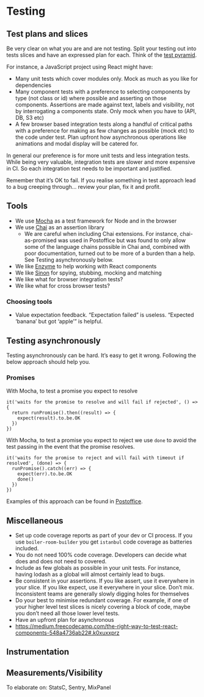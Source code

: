 # Testing

## Test plans and slices

Be very clear on what you are and are not testing. Split your testing out into tests slices and have an expressed plan for each. Think of the [test pyramid](http://martinfowler.com/bliki/TestPyramid.html).

For instance, a JavaScript project using React might have:

- Many unit tests which cover modules only. Mock as much as you like for dependencies
- Many component tests with a preference to selecting components by type (not class or id) where possible and asserting on those components. Assertions are made against text, labels and visibility, not by interrogating a components state. Only mock when you have to (API, DB, S3 etc)
- A few browser based integration tests along a handful of critical paths with a preference for making as few changes as possible (mock etc) to the code under test. Plan upfront how asynchronous operations like animations and modal display will be catered for.

In general our preference is for more unit tests and less integration tests. While being very valuable, integration tests are slower and more expensive in CI. So each integration test needs to be important and justified.

Remember that it’s OK to fail. If you realise something in test approach lead to a bug creeping through… review your plan, fix it and profit.

## Tools

- We use [Mocha](https://mochajs.org/) as a test framework for Node and in the browser
- We use [Chai](http://chaijs.com/) as an assertion library
  - We are careful when including Chai extensions. For instance, chai-as-promised was used in Postoffice but was found to only allow some of the language chains possible in Chai and, combined with poor documentation, turned out to be more of a burden than a help. See Testing asynchronously below.
- We like [Enzyme](https://github.com/airbnb/enzyme) to help working with React components
- We like [Sinon](http://sinonjs.org/) for spying, stubbing, mocking and matching
- We like what for browser integration tests?
- We like what for cross browser tests?

### Choosing tools

- Value expectation feedback. “Expectation failed” is useless. “Expected ‘banana’ but got ‘apple’” is helpful.

## Testing asynchronously

Testing asynchronously can be hard. It’s easy to get it wrong. Following the below approach should help you.

### Promises

With Mocha, to test a promise you expect to resolve

    it('waits for the promise to resolve and will fail if rejected', () => {
      return runPromise().then((result) => {
        expect(result).to.be.OK
      })
    })

With Mocha, to test a promise you expect to reject we use `done` to avoid the test passing in the event that the promise resolves.

    it('waits for the promise to reject and will fail with timeout if resolved', (done) => {
      runPromise().catch((err) => {
        expect(err).to.be.OK
        done()
      })
    })

Examples of this approach can be found in [Postoffice](https://github.com/everydayhero/postoffice/blob/master/tests/templates/tasks/supporter/recipient/user.js).

## Miscellaneous

- Set up code coverage reports as part of your dev or CI process. If you use `boiler-room-builder` you get `istanbul`  code coverage as batteries included.
- You do not need 100% code coverage. Developers can decide what does and does not need to covered.
- Include as few globals as possible in your unit tests. For instance, having lodash as a global will almost certainly lead to bugs.
- Be consistent in your assertions. If you like assert, use it everywhere in your slice. If you like expect, use it everywhere in your slice. Don’t mix. Inconsistent teams are generally slowly digging holes for themselves
- Do your best to minimise redundant coverage. For example, if one of your higher level test slices is nicely covering a block of code, maybe you don’t need all those lower level tests.
- Have an upfront plan for asynchronous
- https://medium.freecodecamp.com/the-right-way-to-test-react-components-548a4736ab22#.k0xuxxprz

## Instrumentation

## Measurements/Visibility

To elaborate on: StatsC, Sentry, MixPanel
